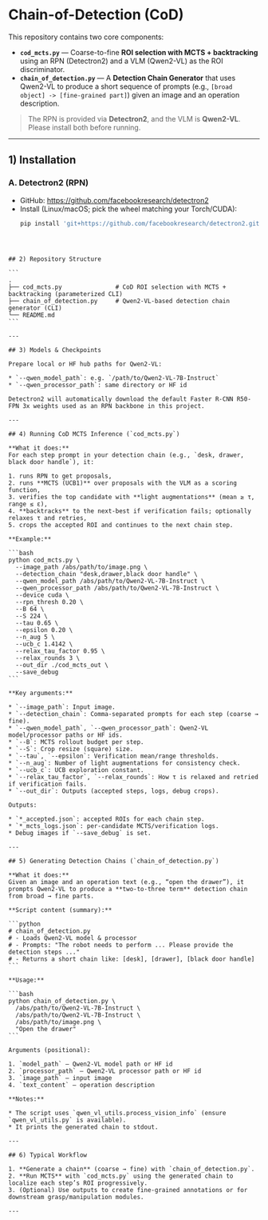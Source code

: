 # Chain-of-Detection (CoD)

This repository contains two core components:

- **`cod_mcts.py`** — Coarse-to-fine **ROI selection with MCTS + backtracking** using an RPN (Detectron2) and a VLM (Qwen2-VL) as the ROI discriminator.
- **`chain_of_detection.py`** — A **Detection Chain Generator** that uses Qwen2-VL to produce a short sequence of prompts (e.g., `[broad object] -> [fine-grained part]`) given an image and an operation description.

> The RPN is provided via **Detectron2**, and the VLM is **Qwen2-VL**. Please install both before running.

---

## 1) Installation

### A. Detectron2 (RPN)
- GitHub: https://github.com/facebookresearch/detectron2  
- Install (Linux/macOS; pick the wheel matching your Torch/CUDA):
  ```bash
  pip install 'git+https://github.com/facebookresearch/detectron2.git'
````



## 2) Repository Structure

```
.
├── cod_mcts.py               # CoD ROI selection with MCTS + backtracking (parameterized CLI)
├── chain_of_detection.py     # Qwen2-VL-based detection chain generator (CLI)
└── README.md
```

---

## 3) Models & Checkpoints

Prepare local or HF hub paths for Qwen2-VL:

* `--qwen_model_path`: e.g. `/path/to/Qwen2-VL-7B-Instruct`
* `--qwen_processor_path`: same directory or HF id

Detectron2 will automatically download the default Faster R-CNN R50-FPN 3x weights used as an RPN backbone in this project.

---

## 4) Running CoD MCTS Inference (`cod_mcts.py`)

**What it does:**
For each step prompt in your detection chain (e.g., `desk, drawer, black door handle`), it:

1. runs RPN to get proposals,
2. runs **MCTS (UCB1)** over proposals with the VLM as a scoring function,
3. verifies the top candidate with **light augmentations** (mean ≥ τ, range ≤ ε),
4. **backtracks** to the next-best if verification fails; optionally relaxes τ and retries,
5. crops the accepted ROI and continues to the next chain step.

**Example:**

```bash
python cod_mcts.py \
  --image_path /abs/path/to/image.png \
  --detection_chain "desk,drawer,black door handle" \
  --qwen_model_path /abs/path/to/Qwen2-VL-7B-Instruct \
  --qwen_processor_path /abs/path/to/Qwen2-VL-7B-Instruct \
  --device cuda \
  --rpn_thresh 0.20 \
  --B 64 \
  --S 224 \
  --tau 0.65 \
  --epsilon 0.20 \
  --n_aug 5 \
  --ucb_c 1.4142 \
  --relax_tau_factor 0.95 \
  --relax_rounds 3 \
  --out_dir ./cod_mcts_out \
  --save_debug
```

**Key arguments:**

* `--image_path`: Input image.
* `--detection_chain`: Comma-separated prompts for each step (coarse → fine).
* `--qwen_model_path`, `--qwen_processor_path`: Qwen2-VL model/processor paths or HF ids.
* `--B`: MCTS rollout budget per step.
* `--S`: Crop resize (square) size.
* `--tau`, `--epsilon`: Verification mean/range thresholds.
* `--n_aug`: Number of light augmentations for consistency check.
* `--ucb_c`: UCB exploration constant.
* `--relax_tau_factor`, `--relax_rounds`: How τ is relaxed and retried if verification fails.
* `--out_dir`: Outputs (accepted steps, logs, debug crops).

Outputs:

* `*_accepted.json`: accepted ROIs for each chain step.
* `*_mcts_logs.json`: per-candidate MCTS/verification logs.
* Debug images if `--save_debug` is set.

---

## 5) Generating Detection Chains (`chain_of_detection.py`)

**What it does:**
Given an image and an operation text (e.g., “open the drawer”), it prompts Qwen2-VL to produce a **two-to-three term** detection chain from broad → fine parts.

**Script content (summary):**

```python
# chain_of_detection.py
# - Loads Qwen2-VL model & processor
# - Prompts: "The robot needs to perform ... Please provide the detection steps ..."
# - Returns a short chain like: [desk], [drawer], [black door handle]
```

**Usage:**

```bash
python chain_of_detection.py \
  /abs/path/to/Qwen2-VL-7B-Instruct \
  /abs/path/to/Qwen2-VL-7B-Instruct \
  /abs/path/to/image.png \
  "Open the drawer"
```

Arguments (positional):

1. `model_path` — Qwen2-VL model path or HF id
2. `processor_path` — Qwen2-VL processor path or HF id
3. `image_path` — input image
4. `text_content` — operation description

**Notes:**

* The script uses `qwen_vl_utils.process_vision_info` (ensure `qwen_vl_utils.py` is available).
* It prints the generated chain to stdout.

---

## 6) Typical Workflow

1. **Generate a chain** (coarse → fine) with `chain_of_detection.py`.
2. **Run MCTS** with `cod_mcts.py` using the generated chain to localize each step’s ROI progressively.
3. (Optional) Use outputs to create fine-grained annotations or for downstream grasp/manipulation modules.

---


